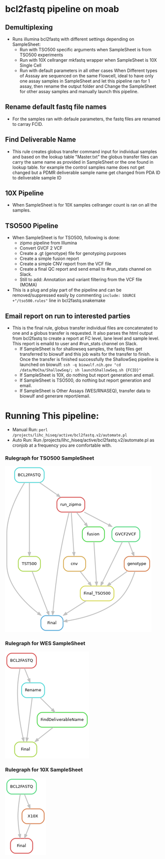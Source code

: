 # bcl2fastq pipeline on moab
## Demultiplexing
- Runs illumina bcl2fastq with different settings depending on SampleSheet:
	- Run with TSO500 specific arguments when SampleSheet is from TSO500 experiments
	- Run with 10X cellranger mkfastq wrapper when SampleSheet is 10X Single Cell 
	- Run with default parameters in all other cases
		When Different types of Asssay are sequenced on the same Flowcell, ideal to have only one assay samples in SampleSheet and let this pipeline ran for 1 assay, then rename the output folder and Change the SampleSheet for other assay samples and manually launch this pipeline.
## Rename default fastq file names
- For the samples ran with defaule parameters, the fastq files are renamed to carray FCID.
## Find Deliverable Name
- This rule creates globus transfer command input for individual samples and based on the lookup table "Master.txt" the globus transfer files can carry the same name as provided in SampleSheet or the one found in lookup table. for example the control samples name does not get changed but a PDMR deliverable sample name get changed from PDA ID to deliverable sample ID
## 10X Pipeline
- When SampleSheet is for 10X samples cellranger count is ran on all the samples.
## TSO500 Pipeline
- When SampleSheet is for TSO500, following is done:
	- zipmo pipeline from Illumina
	- Convert GVCF 2 VCF
	- Create a .gt (genotype) file for genotyping purposes
	- Create a simple fusion report
	- Create a simple CNV report from the VCF file
	- Create a final QC report and send email to #run_stats channel on Slack.
	- Still to add: Annotation and variant filtering from the VCF file (MOMA)	
- This is a plug and play part of the pipeline and can be removed/suppressed easily by commenting `include: SOURCE +"/tso500.rules"` line in bcl2fastq.snakemake
## Email report on run to interested parties
- This is the final rule, globus transfer individual files are concatenated to one and a globus transfer is requested. It also parses the html output from bcl2fastq to create a report at FC level, lane level and sample level. This report is emaild to user and #run_stats channel on Slack.
	- If SampleSheet is for shallowseq samples, the fastq files get transferred to biowulf and this job waits for the transfer to finish. Once the transfer is finished successfully the ShallowSeq pipeline is launched on biowulf:
		`ssh -q biowulf.nih.gov "cd /data/MoCha/ShallowSeq/; sh launchShallowSeq.sh {FCID}"`
	- If SampleSheet is 10X, do nothing but report generation and email.
	- If SampleSheet is TSO500, do nothing but report generation and email.
	- If SampleSheet is Other Assays (WES/RNASEQ), transfer data to biowulf and generare report/email.
# Running This pipeline:
- Manual Run:
	`perl /projects/lihc_hiseq/active/bcl2fastq.v2/automate.pl`
- Auto Run:
	Run /projects/lihc_hiseq/active/bcl2fastq.v2/automate.pl as cronjob at a frequency you are comfortable with. 


### Rulegraph for TSO500 SampleSheet
![alt tag](TSO500_rulegraph.png)

### Rulegraph for WES SampleSheet
![alt tag](WES_rulegraph.png)

### Rulegraph for 10X SampleSheet
![alt tag](10X_rulegraph.png)
